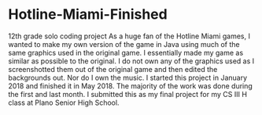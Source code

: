 # Hotline-Miami-Finished
12th grade solo coding project
As a huge fan of the Hotline Miami games, I wanted to make my own version of the game in Java using much of the same graphics used
in the original game. I essentially made my game as similar as possible to the original.
I do not own any of the graphics used as I screenshotted them out of the original game and then edited the backgrounds out. Nor do I own
the music.
I started this project in January 2018 and finished it in May 2018. The majority of the work was done during the first and last month.
I submitted this as my final project for my CS III H class at Plano Senior High School.
